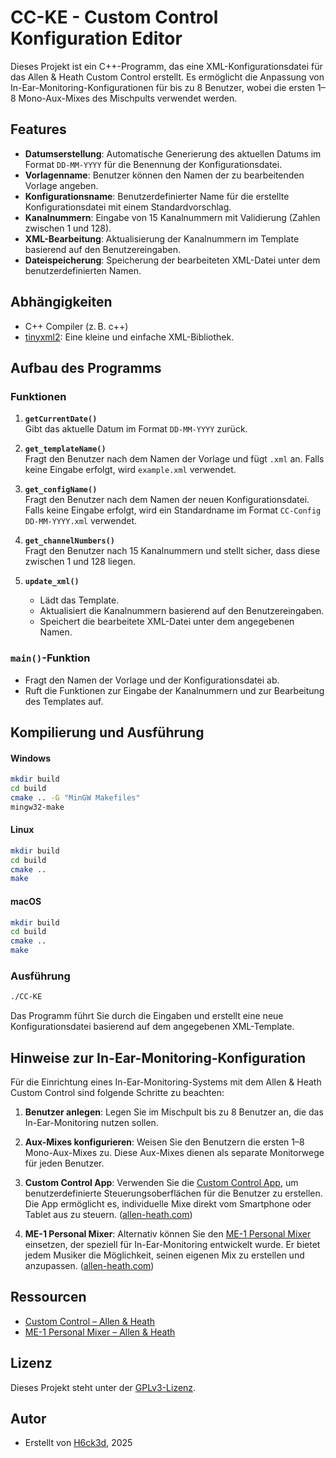 # CC-KE - Custom Control Konfiguration Editor

Dieses Projekt ist ein C++-Programm, das eine XML-Konfigurationsdatei für das Allen & Heath Custom Control erstellt. Es ermöglicht die Anpassung von In-Ear-Monitoring-Konfigurationen für bis zu 8 Benutzer, wobei die ersten 1–8 Mono-Aux-Mixes des Mischpults verwendet werden.

## Features

- **Datumserstellung**: Automatische Generierung des aktuellen Datums im Format `DD-MM-YYYY` für die Benennung der Konfigurationsdatei.
- **Vorlagenname**: Benutzer können den Namen der zu bearbeitenden Vorlage angeben.
- **Konfigurationsname**: Benutzerdefinierter Name für die erstellte Konfigurationsdatei mit einem Standardvorschlag.
- **Kanalnummern**: Eingabe von 15 Kanalnummern mit Validierung (Zahlen zwischen 1 und 128).
- **XML-Bearbeitung**: Aktualisierung der Kanalnummern im Template basierend auf den Benutzereingaben.
- **Dateispeicherung**: Speicherung der bearbeiteten XML-Datei unter dem benutzerdefinierten Namen.

## Abhängigkeiten

- C++ Compiler (z. B. c++)
- [tinyxml2](https://github.com/leethomason/tinyxml2): Eine kleine und einfache XML-Bibliothek.

## Aufbau des Programms

### Funktionen

1. **`getCurrentDate()`**  
   Gibt das aktuelle Datum im Format `DD-MM-YYYY` zurück.

2. **`get_templateName()`**  
   Fragt den Benutzer nach dem Namen der Vorlage und fügt `.xml` an. Falls keine Eingabe erfolgt, wird `example.xml` verwendet.

3. **`get_configName()`**  
   Fragt den Benutzer nach dem Namen der neuen Konfigurationsdatei. Falls keine Eingabe erfolgt, wird ein Standardname im Format `CC-Config DD-MM-YYYY.xml` verwendet.

4. **`get_channelNumbers()`**  
   Fragt den Benutzer nach 15 Kanalnummern und stellt sicher, dass diese zwischen 1 und 128 liegen.

5. **`update_xml()`**  
   - Lädt das Template.
   - Aktualisiert die Kanalnummern basierend auf den Benutzereingaben.
   - Speichert die bearbeitete XML-Datei unter dem angegebenen Namen.

### `main()`-Funktion

- Fragt den Namen der Vorlage und der Konfigurationsdatei ab.
- Ruft die Funktionen zur Eingabe der Kanalnummern und zur Bearbeitung des Templates auf.

## Kompilierung und Ausführung

#### Windows

```bash
mkdir build
cd build
cmake .. -G "MinGW Makefiles"
mingw32-make
```

#### Linux

```bash
mkdir build
cd build
cmake ..
make
```

#### macOS

```bash
mkdir build
cd build
cmake ..
make
```

### Ausführung

```bash
./CC-KE
```

Das Programm führt Sie durch die Eingaben und erstellt eine neue Konfigurationsdatei basierend auf dem angegebenen XML-Template.

## Hinweise zur In-Ear-Monitoring-Konfiguration

Für die Einrichtung eines In-Ear-Monitoring-Systems mit dem Allen & Heath Custom Control sind folgende Schritte zu beachten:

1. **Benutzer anlegen**: Legen Sie im Mischpult bis zu 8 Benutzer an, die das In-Ear-Monitoring nutzen sollen.

2. **Aux-Mixes konfigurieren**: Weisen Sie den Benutzern die ersten 1–8 Mono-Aux-Mixes zu. Diese Aux-Mixes dienen als separate Monitorwege für jeden Benutzer.

3. **Custom Control App**: Verwenden Sie die [Custom Control App](https://www.allen-heath.com/hardware/controllers/custom-control/), um benutzerdefinierte Steuerungsoberflächen für die Benutzer zu erstellen. Die App ermöglicht es, individuelle Mixe direkt vom Smartphone oder Tablet aus zu steuern. ([allen-heath.com](https://www.allen-heath.com/hardware/controllers/custom-control/?utm_source=chatgpt.com))

4. **ME-1 Personal Mixer**: Alternativ können Sie den [ME-1 Personal Mixer](https://www.allen-heath.com/ahproducts/me-1/) einsetzen, der speziell für In-Ear-Monitoring entwickelt wurde. Er bietet jedem Musiker die Möglichkeit, seinen eigenen Mix zu erstellen und anzupassen. ([allen-heath.com](https://www.allen-heath.com/content/uploads/2023/06/ME-1-User-Guide-AP8997_3.pdf?utm_source=chatgpt.com))

## Ressourcen

- [Custom Control – Allen & Heath](https://www.allen-heath.com/hardware/controllers/custom-control/)
- [ME-1 Personal Mixer – Allen & Heath](https://www.allen-heath.com/ahproducts/me-1/)

## Lizenz

Dieses Projekt steht unter der [GPLv3-Lizenz](https://www.gnu.org/licenses/gpl-3.0.html).

## Autor

- Erstellt von [H6ck3d](https://github.com/H6ck3d), 2025
